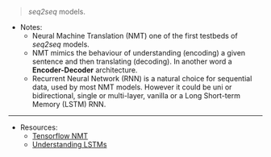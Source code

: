 > *seq2seq* models.

* Notes:
    - Neural Machine Translation (NMT) one of the first testbeds of *seq2seq* models.
    - NMT mimics the behaviour of understanding (encoding) a given sentence and then translating (decoding). 
        In another word a **Encoder-Decoder** architecture.
    - Recurrent Neural Network (RNN) is a natural choice for sequential data, used by most NMT models. However it 
        could be uni or bidirectional, single or multi-layer, vanilla or a Long Short-term Memory (LSTM) RNN.

---
* Resources:
    - [Tensorflow NMT](https://github.com/tensorflow/nmt)
    - [Understanding LSTMs](http://colah.github.io/posts/2015-08-Understanding-LSTMs/)




